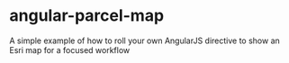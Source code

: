 # angular-parcel-map
A simple example of how to roll your own AngularJS directive to show an Esri map for a focused workflow
